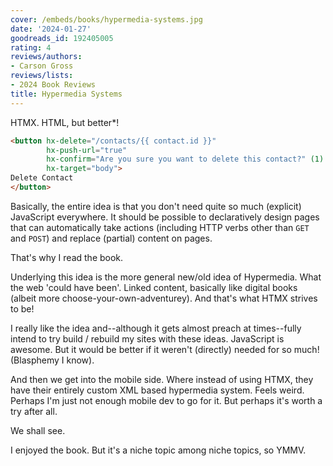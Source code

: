 ```yaml
---
cover: /embeds/books/hypermedia-systems.jpg
date: '2024-01-27'
goodreads_id: 192405005
rating: 4
reviews/authors:
- Carson Gross
reviews/lists:
- 2024 Book Reviews
title: Hypermedia Systems
---
```

HTMX. HTML, but better*!

```html
<button hx-delete="/contacts/{{ contact.id }}"
        hx-push-url="true"
        hx-confirm="Are you sure you want to delete this contact?" (1)
        hx-target="body">
Delete Contact
</button>
```

Basically, the entire idea is that you don't need quite so much (explicit) JavaScript everywhere. It should be possible to declaratively design pages that can automatically take actions (including HTTP verbs other than `GET` and `POST`) and replace (partial) content on pages. 

That's why I read the book.

<!--more-->

Underlying this idea is the more general new/old idea of Hypermedia. What the web 'could have been'. Linked content, basically like digital books (albeit more choose-your-own-adventurey). And that's what HTMX strives to be!

I really like the idea and--although it gets almost preach at times--fully intend to try build / rebuild my sites with these ideas. JavaScript is awesome. But it would be better if it weren't (directly) needed for so much! (Blasphemy I know). 

And then we get into the mobile side. Where instead of using HTMX, they have their entirely custom XML based hypermedia system. Feels weird. Perhaps I'm just not enough mobile dev to go for it. But perhaps it's worth a try after all. 

We shall see. 

I enjoyed the book. But it's a niche topic among niche topics, so YMMV. 
